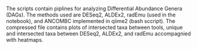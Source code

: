 The scripts contain piplines for analyzing Differential Abundance Genera (DAGs). The methods used are DESeq2, ALDEx2, radEmu (used in the notebook), and ANCOMBC implemented in qiime2 (bash sccript).
The compressed file contains plots of intersected taxa between tools, unique and intersected taxa between DESeq2, ALDEx2, and radEmu accompagnied with heatmaps.
